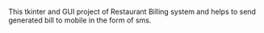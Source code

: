 
This tkinter and GUI project of Restaurant Billing system and helps to send generated bill to mobile in the form of sms.
